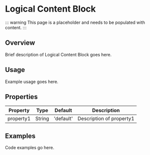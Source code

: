 # Logical Content Block

::: warning
This page is a placeholder and needs to be populated with content.
:::

## Overview

Brief description of Logical Content Block goes here.

## Usage

Example usage goes here.

## Properties

| Property | Type | Default | Description |
|----------|------|---------|-------------|
| property1 | String | 'default' | Description of property1 |

## Examples

Code examples go here.

